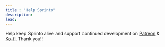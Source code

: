 ```yaml
---
title : "Help Sprinto"
description: 
lead: 
---
```

Help keep Sprinto alive and support continued development on [Patreon](https://patreon.com/pengowray) & [Ko-fi](https://ko-fi.com/pengowray). Thank you!!